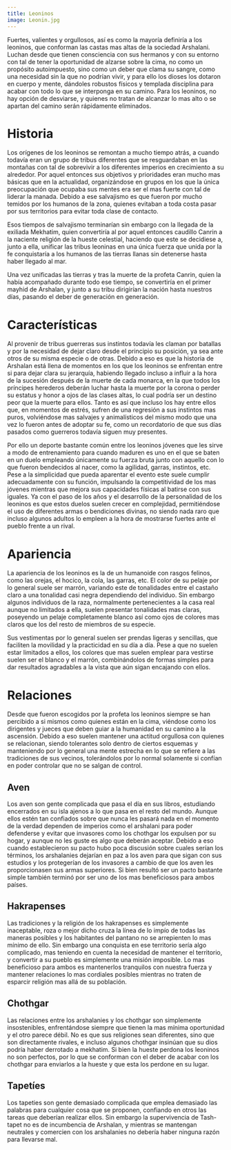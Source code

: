 ```yaml
---
title: Leoninos
image: Leonin.jpg
---
```


Fuertes, valientes y orgullosos, así es como la mayoría definiría a los leoninos, que conforman las castas mas altas de la sociedad Arshalani. Luchan desde que tienen consciencia con sus hermanos y con su entorno con tal de tener la oportunidad de alzarse sobre la cima, no como un propósito autoimpuesto, sino como un deber que clama su sangre, como una necesidad sin la que no podrían vivir, y para ello los dioses los dotaron en cuerpo y mente, dándoles robustos físicos y templada disciplina para acabar con todo lo que se interponga en su camino. Para los leoninos, no hay opción de desviarse, y quienes no tratan de alcanzar lo mas alto o se apartan del camino serán rápidamente eliminados. 

# Historia

Los orígenes de los leoninos se remontan a mucho tiempo atrás, a cuando todavía eran un grupo de tribus diferentes que se resguardaban en las montañas con tal de sobrevivir a los diferentes imperios en crecimiento a su alrededor. Por aquel entonces sus objetivos y prioridades eran mucho mas básicas que en la actualidad, organizándose en grupos en los que la única preocupación que ocupaba sus mentes era ser el mas fuerte con tal de liderar la manada. Debido a ese salvajismo es que fueron por mucho temidos por los humanos de la zona, quienes evitaban a toda costa pasar por sus territorios para evitar toda clase de contacto. 

Esos tiempos de salvajismo terminarían sin embargo con la llegada de la exiliada Mekhatim, quien convertiría al por aquel entonces caudillo Canrin a la naciente religión de la hueste celestial, haciendo que este se decidiese a, junto a ella, unificar las tribus leoninas en una única fuerza que unida por la fe conquistaría a los humanos de las tierras llanas sin detenerse hasta haber llegado al mar.

Una vez unificadas las tierras y tras la muerte de la profeta Canrin, quien la había acompañado durante todo ese tiempo, se convertiría en el primer mayhid de Arshalan, y junto a su tribu dirigirían la nación hasta nuestros días, pasando el deber de generación en generación.

# Características

Al provenir de tribus guerreras sus instintos todavía les claman por batallas y por la necesidad de dejar claro desde el principio su posición, ya sea ante otros de su misma especie o de otras. Debido a eso es que la historia de Arshalan está llena de momentos en los que los leoninos se enfrentan entre si para dejar clara su jerarquía, habiendo llegado incluso a influir a la hora de la sucesión después de la muerte de cada monarca, en la que todos los príncipes herederos deberán luchar hasta la muerte por la corona o perder su estatus y honor a ojos de las clases altas, lo cual podría ser un destino peor que la muerte para ellos. Tanto es así que incluso los hay entre ellos que, en momentos de estrés, sufren de una regresión a sus instintos mas puros, volviéndose mas salvajes y animalísticos del mismo modo que una vez lo fueron antes de adoptar su fe, como un recordatorio de que sus días pasados como guerreros todavía siguen muy presentes. 

Por ello un deporte bastante común entre los leoninos jóvenes que les sirve a modo de entrenamiento para cuando maduren es uno en el que se baten en un duelo empleando únicamente su fuerza bruta junto con aquello con lo que fueron bendecidos al nacer, como la agilidad, garras, instintos, etc. Pese a la simplicidad que pueda aparentar el evento este suele cumplir adecuadamente con su función, impulsando la competitividad de los mas jóvenes mientras que mejora sus capacidades físicas al batirse con sus iguales. Ya con el paso de los años y el desarrollo de la personalidad de los leoninos es que estos duelos suelen crecer en complejidad, permitiéndose el uso de diferentes armas o bendiciones divinas, no siendo nada raro que incluso algunos adultos lo empleen a la hora de mostrarse fuertes ante el pueblo frente a un rival. 

# Apariencia

La apariencia de los leoninos es la de un humanoide con rasgos felinos, como las orejas, el hocico, la cola, las garras, etc. El color de su pelaje por lo general suele ser marrón, variando este de tonalidades entre el castaño claro a una tonalidad casi negra dependiendo del individuo. Sin embargo algunos individuos de la raza, normalmente pertenecientes a la casa real aunque no limitados a ella, suelen presentar tonalidades mas claras, poseyendo un pelaje completamente blanco así como ojos de colores mas claros que los del resto de miembros de su especie.  

Sus vestimentas por lo general suelen ser prendas ligeras y sencillas, que faciliten la movilidad y la practicidad en su día a día. Pese a que no suelen estar limitados a ellos, los colores que mas suelen emplear para vestirse suelen ser el blanco y el marrón, combinándolos de formas simples para dar resultados agradables a la vista que aún sigan encajando con ellos.

# Relaciones

Desde que fueron escogidos por la profeta los leoninos siempre se han percibido a si mismos como quienes están en la cima, viéndose como los dirigentes y jueces que deben guiar a la humanidad en su camino a la ascensión. Debido a eso suelen mantener una actitud orgullosa con quienes se relacionan, siendo tolerantes solo dentro de ciertos esquemas y manteniendo por lo general una mente estrecha en lo que se refiere a las tradiciones de sus vecinos, tolerándolos por lo normal solamente si confían en poder controlar que no se salgan de control. 

## Aven

Los aven son gente complicada que pasa el día en sus libros, estudiando encerrados en su isla ajenos a lo que pasa en el resto del mundo. Aunque ellos estén tan confiados sobre que nunca les pasará nada en el momento de la verdad dependen de imperios como el arshalani para poder defenderse y evitar que invasores como los chothgar los expulsen por su hogar, y aunque no les guste es algo que deberán aceptar. Debido a eso cuando establecieron su pacto hubo poca discusión sobre cuales serían los términos, los arshalanies dejarían en paz a los aven para que sigan con sus estudios y los protegerían de los invasores a cambio de que los aven les proporcionasen sus armas superiores. Si bien resultó ser un pacto bastante simple también terminó por ser uno de los mas beneficiosos para ambos países.  

## Hakrapenses

Las tradiciones y la religión de los hakrapenses es simplemente inaceptable, roza o mejor dicho cruza la línea de lo impío de todas las maneras posibles y los habitantes del pantano no se arrepienten lo mas mínimo de ello. Sin embargo una conquista en ese territorio sería algo complicado, mas teniendo en cuenta la necesidad de mantener el territorio, y convertir a su pueblo es simplemente una misión imposible. Lo mas beneficioso para ambos es mantenerlos tranquilos con nuestra fuerza y mantener relaciones lo mas cordiales posibles mientras no traten de esparcir religión mas allá de su población.  

## Chothgar

Las relaciones entre los arshalanies y los chothgar son simplemente insostenibles, enfrentándose siempre que tienen la mas mínima oportunidad y el otro parece débil. No es que sus religiones sean diferentes, sino que son directamente rivales, e incluso algunos chothgar insinúan que su dios podría haber derrotado a mekhatim. Si bien la hueste perdona los leoninos no son perfectos, por lo que se conforman con el deber de acabar con los chothgar para enviarlos a la hueste y que esta los perdone en su lugar.  

## Tapetíes

Los tapeties son gente demasiado complicada que emplea demasiado las palabras para cualquier cosa que se proponen, confiando en otros las tareas que deberían realizar ellos. Sin embargo la supervivencia de Tash-tapet no es de incumbencia de Arshalan, y mientras se mantengan neutrales y comercien con los arshalanies no debería haber ninguna razón para llevarse mal.
